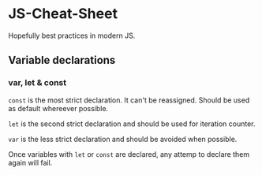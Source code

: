 # JS-Cheat-Sheet
Hopefully best practices in modern JS.

## Variable declarations
### var, let & const
`const` is the most strict declaration. It can't be reassigned. Should be used as default whereever possible.

`let` is the second strict declaration and should be used for iteration counter.

`var` is the less strict declaration and should be avoided when possible.


Once variables with `let` or `const` are declared, any attemp to declare them again will fail.
